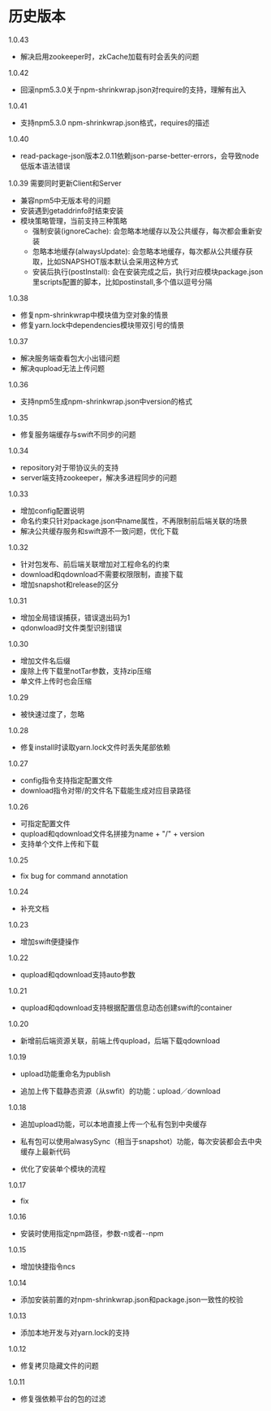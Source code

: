 # 历史版本
1.0.43
   - 解决启用zookeeper时，zkCache加载有时会丢失的问题

1.0.42
   - 回滚npm5.3.0关于npm-shrinkwrap.json对require的支持，理解有出入

1.0.41
   - 支持npm5.3.0 npm-shrinkwrap.json格式，requires的描述

1.0.40
   - read-package-json版本2.0.11依赖json-parse-better-errors，会导致node低版本语法错误

1.0.39 需要同时更新Client和Server
   - 兼容npm5中无版本号的问题
   - 安装遇到getaddrinfo时结束安装
   - 模块策略管理，当前支持三种策略
        * 强制安装(ignoreCache): 会忽略本地缓存以及公共缓存，每次都会重新安装
        * 忽略本地缓存(alwaysUpdate): 会忽略本地缓存，每次都从公共缓存获取，比如SNAPSHOT版本默认会采用这种方式
        * 安装后执行(postInstall): 会在安装完成之后，执行对应模块package.json里scripts配置的脚本，比如postinstall,多个值以逗号分隔

1.0.38
   - 修复npm-shrinkwrap中模块值为空对象的情景
   - 修复yarn.lock中dependencies模块带双引号的情景

1.0.37
   - 解决服务端查看包大小出错问题
   - 解决qupload无法上传问题

1.0.36
   - 支持npm5生成npm-shrinkwrap.json中version的格式

1.0.35
   - 修复服务端缓存与swift不同步的问题

1.0.34
   - repository对于带协议头的支持
   - server端支持zookeeper，解决多进程同步的问题

1.0.33

   - 增加config配置说明
   - 命名约束只针对package.json中name属性，不再限制前后端关联的场景
   - 解决公共缓存服务和swift源不一致问题，优化下载

1.0.32

   - 针对包发布、前后端关联增加对工程命名的约束
   - download和qdownload不需要权限限制，直接下载
   - 增加snapshot和release的区分

1.0.31

   - 增加全局错误捕获，错误退出码为1
   - qdonwload时文件类型识别错误

1.0.30

   - 增加文件名后缀
   - 废除上传下载里notTar参数，支持zip压缩
   - 单文件上传时也会压缩

1.0.29

   - 被快速过度了，忽略

1.0.28

   - 修复install时读取yarn.lock文件时丢失尾部依赖

1.0.27

   - config指令支持指定配置文件
   - download指令对带/的文件名下载能生成对应目录路径

1.0.26

   - 可指定配置文件
   - qupload和qdownload文件名拼接为name + "/" + version
   - 支持单个文件上传和下载

1.0.25

   - fix bug for command annotation

1.0.24

   - 补充文档

1.0.23

   - 增加swift便捷操作

1.0.22

   - qupload和qdownload支持auto参数

1.0.21

   - qupload和qdownload支持根据配置信息动态创建swift的container

1.0.20

   - 新增前后端资源关联，前端上传qupload，后端下载qdownload

1.0.19

   - upload功能重命名为publish

   - 追加上传下载静态资源（从swfit）的功能：upload／download

1.0.18

   - 追加upload功能，可以本地直接上传一个私有包到中央缓存

   - 私有包可以使用alwasySync（相当于snapshot）功能，每次安装都会去中央缓存上最新代码

   - 优化了安装单个模块的流程

1.0.17

   - fix

1.0.16

   - 安装时使用指定npm路径，参数-n或者--npm

1.0.15

   - 增加快捷指令ncs

1.0.14

   - 添加安装前置的对npm-shrinkwrap.json和package.json一致性的校验

1.0.13

   - 添加本地开发与对yarn.lock的支持

1.0.12

   - 修复拷贝隐藏文件的问题

1.0.11

   - 修复强依赖平台的包的过滤
